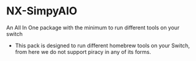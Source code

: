 # NX-SimpyAIO
 An All In One package with the minimum to run different tools on your switch

- This pack is designed to run different homebrew tools on your Switch, from here we do not support piracy in any of its forms.
